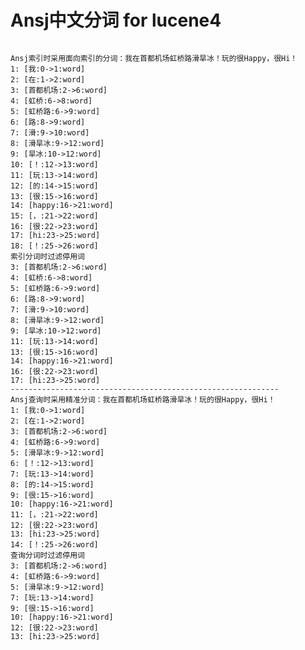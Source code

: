 Ansj中文分词 for lucene4
=========================

<pre><code>
Ansj索引时采用面向索引的分词：我在首都机场虹桥路滑旱冰！玩的很Happy，很Hi！
1: [我:0->1:word] 
2: [在:1->2:word] 
3: [首都机场:2->6:word] 
4: [虹桥:6->8:word] 
5: [虹桥路:6->9:word] 
6: [路:8->9:word] 
7: [滑:9->10:word] 
8: [滑旱冰:9->12:word] 
9: [旱冰:10->12:word] 
10: [！:12->13:word] 
11: [玩:13->14:word] 
12: [的:14->15:word] 
13: [很:15->16:word] 
14: [happy:16->21:word] 
15: [，:21->22:word] 
16: [很:22->23:word] 
17: [hi:23->25:word] 
18: [！:25->26:word] 
索引分词时过滤停用词
3: [首都机场:2->6:word] 
4: [虹桥:6->8:word] 
5: [虹桥路:6->9:word] 
6: [路:8->9:word] 
7: [滑:9->10:word] 
8: [滑旱冰:9->12:word] 
9: [旱冰:10->12:word] 
11: [玩:13->14:word] 
13: [很:15->16:word] 
14: [happy:16->21:word] 
16: [很:22->23:word] 
17: [hi:23->25:word] 
------------------------------------------------------------
Ansj查询时采用精准分词：我在首都机场虹桥路滑旱冰！玩的很Happy，很Hi！
1: [我:0->1:word] 
2: [在:1->2:word] 
3: [首都机场:2->6:word] 
4: [虹桥路:6->9:word] 
5: [滑旱冰:9->12:word] 
6: [！:12->13:word] 
7: [玩:13->14:word] 
8: [的:14->15:word] 
9: [很:15->16:word] 
10: [happy:16->21:word] 
11: [，:21->22:word] 
12: [很:22->23:word] 
13: [hi:23->25:word] 
14: [！:25->26:word] 
查询分词时过滤停用词
3: [首都机场:2->6:word] 
4: [虹桥路:6->9:word] 
5: [滑旱冰:9->12:word] 
7: [玩:13->14:word] 
9: [很:15->16:word] 
10: [happy:16->21:word] 
12: [很:22->23:word] 
13: [hi:23->25:word]
</code></pre> 